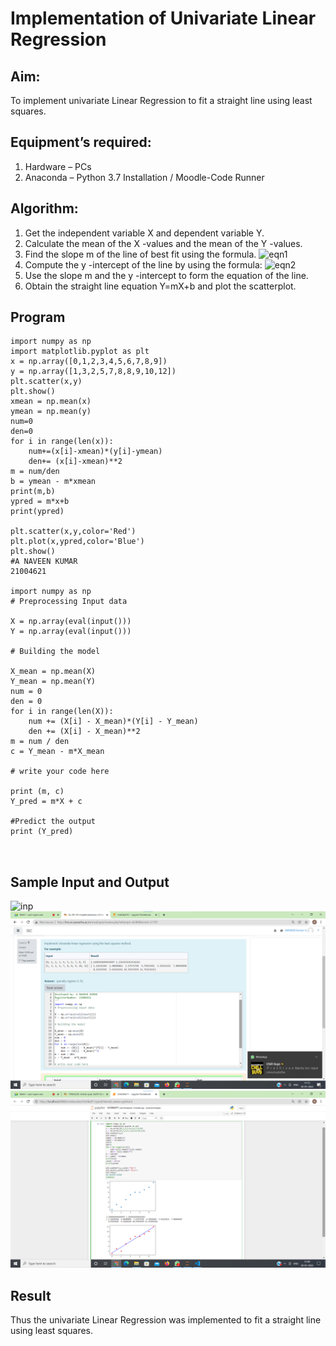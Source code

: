 # Implementation of Univariate Linear Regression
## Aim:
To implement univariate Linear Regression to fit a straight line using least squares.
## Equipment’s required:
1.	Hardware – PCs
2.	Anaconda – Python 3.7 Installation / Moodle-Code Runner
## Algorithm:
1.	Get the independent variable X and dependent variable Y.
2.	Calculate the mean of the X -values and the mean of the Y -values.
3.	Find the slope m of the line of best fit using the formula.
 ![eqn1](./eq1.jpg)
4.	Compute the y -intercept of the line by using the formula:
![eqn2](./eq2.jpg)  
5.	Use the slope m and the y -intercept to form the equation of the line.
6.	Obtain the straight line equation Y=mX+b and plot the scatterplot.
## Program
```
import numpy as np
import matplotlib.pyplot as plt
x = np.array([0,1,2,3,4,5,6,7,8,9])
y = np.array([1,3,2,5,7,8,8,9,10,12])
plt.scatter(x,y)
plt.show()
xmean = np.mean(x)
ymean = np.mean(y)
num=0
den=0
for i in range(len(x)):
    num+=(x[i]-xmean)*(y[i]-ymean)
    den+= (x[i]-xmean)**2
m = num/den
b = ymean - m*xmean
print(m,b)
ypred = m*x+b
print(ypred)

plt.scatter(x,y,color='Red')
plt.plot(x,ypred,color='Blue')
plt.show()
#A NAVEEN KUMAR
21004621

import numpy as np
# Preprocessing Input data

X = np.array(eval(input()))
Y = np.array(eval(input()))

# Building the model

X_mean = np.mean(X)
Y_mean = np.mean(Y)
num = 0
den = 0
for i in range(len(X)):
	num += (X[i] - X_mean)*(Y[i] - Y_mean)
	den += (X[i] - X_mean)**2
m = num / den
c = Y_mean - m*X_mean

# write your code here

print (m, c)
Y_pred = m*X + c

#Predict the output
print (Y_pred)



```
## Sample Input and Output
![inp](./input.jpg)
![github logo](m1.png)
![github logo](m2.png)
## Result
Thus the univariate Linear Regression was implemented to fit a straight line using least squares.
